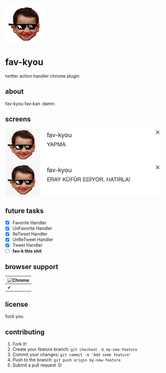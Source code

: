 ![Logo](https://raw.githubusercontent.com/erayarslan/fav-kyou/master/assert/icon128.png)

# fav-kyou

twitter action handler chrome plugin

## about

fav-kyou fav-kan :damn:

## screens

![screens](https://raw.githubusercontent.com/erayarslan/fav-kyou/master/screens.png)

## future tasks

- [x] Favorite Handler
- [x] UnFavorite Handler
- [x] ReTweet Handler
- [x] UnReTweet Handler
- [x] Tweet Handler
- [ ] **fav-k this shit**

## browser support

![Chrome](https://cloud.githubusercontent.com/assets/398893/3528328/23bc7bc4-078e-11e4-8752-ba2809bf5cce.png) |
--- |
 ✔ |

## license

fuck you.

## contributing

1. Fork it!
2. Create your feature branch: `git checkout -b my-new-feature`
3. Commit your changes: `git commit -m 'Add some feature'`
4. Push to the branch: `git push origin my-new-feature`
5. Submit a pull request :D
